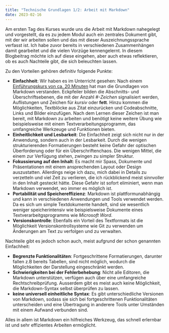 ```yaml
---
title: "Technische Grundlagen 1/2: Arbeit mit Markdown"
date: 2023-02-16
---
```


Am ersten Tag des Kurses wurde uns die Arbeit mit Markdown nahegelegt und vorgestellt, da es zu jedem Modul auch ein zentrales Dokument gibt, mit der wir arbeiten sollen und das mit dieser Auszeichnungssprache verfasst ist. Ich habe zuvor bereits in verschiedenen Zusammenhängen damit gearbeitet und die vielen Vorzüge kennengelernt. In diesem Blogbeitrag möchte ich auf diese eingehen, aber auch etwas reflektieren, ob es auch Nachteile gibt, die sich beleuchten lassen.

Zu den Vorteilen gehören definitiv folgende Punkte:

- **Einfachheit**: Wir haben es im Unterricht gesehen: Nach einem [Einführungskurs von ca. 20 Minuten](https://www.markdowntutorial.com) hat man die Grundlagen von Markdown verstanden. Eckpfeiler bilden die Abschnitts- und Überschriftsebenen, die mit der Anzahl *#-Zeichen* signalisiert werden, Auflistungen und Zeichen für *kursiv* oder **fett**. Hinzu kommen die Möglichkeiten, Textblöcke aus Zitat einzurücken und Codeabschnitte, Links und Bilder einzufügen. Nach dem Lernen dieser Zeichen ist man bereit, mit Markdown zu arbeiten und benötigt keine weitere Übung wie beispielsweise mit einem Textverarbeitungsprogramm, das umfangreiche Werkzeuge und Funktionen bieten.
- **Einheitlichkeit und Lesbarkeit**: Die Einfachheit zeigt sich nicht nur in der Anwendung, sondern auch in der Lesbarkeit. Durch die wenigen strukturierenden Formatierungen besteht keine Gefahr der optischen Überforderung oder für ein Überschriftenchaos. Die wenigen Mittel, die einem zur Verfügung stehen, zwingen zu simpler Struktur.
- **Fokussierung auf den Inhalt**: Es macht mir Spass, Dokumente und Präsentationen mit einem ansprechenden Layout oder Design auszustatten. Allerdings neige ich dazu, mich dabei in Details zu verzetteln und viel Zeit zu verlieren, die ich rückblickend meist sinnvoller in den Inhalt gesteckt hätte. Diese Gefahr ist sofort eliminiert, wenn man Markdown verwendet, wo immer es möglich ist. 
- **Portabilität und Speichereffizienz**: Markdown ist plattformunabhängig und kann in verschiedenen Anwendungen und Tools verwendet werden. Da es sich um simple Textdokumente handelt, sind sie wesentlich weniger speicherintensiv wie beispielsweise Dokumente eines Textverarbeitgsprogramms wie *Microsoft Word*.
- **Versionskontrolle**: Ebenfalls ein Vorteil des Textformats ist die Möglichkeit Versionskontrollsysteme wie Git zu verwenden um Änderungen am Text zu verfolgen und zu verwalten.

Nachteile gibt es jedoch schon auch, meist aufgrund der schon genannten Einfachheit:

- **Begrenzte Funktionalitäten**: Fortgeschrittene Formatierungen, darunter fallen z.B bereits Tabellen, sind nicht möglich, wodurch die Möglichkeiten der Darstellung eingeschränkt werden.
- **Schwierigkeiten bei der Fehlerbehebung**: Nicht alle Editoren, die Markdown unterstützen, verfügen auch über eine umfangreiche Rechtschreibprüfung. Ausserdem gibt es meist auch keine Möglichkeit, die Markdown-Syntax selbst überprüfen zu lassen.
- **keine universell einheitliche Syntax**: Es gibt unterschiedliche Versionen von Markdown, sodass sie sich bei fortgeschrittenen Funktionalitäten unterscheiden und eine Übertragung in anderere Tools unter Umständen mit einem Aufwand verbunden sind.

Alles in allem ist Markdown ein hilfreiches Werkzeug, das schnell erlernbar ist und sehr effizientes Arbeiten ermöglicht.

